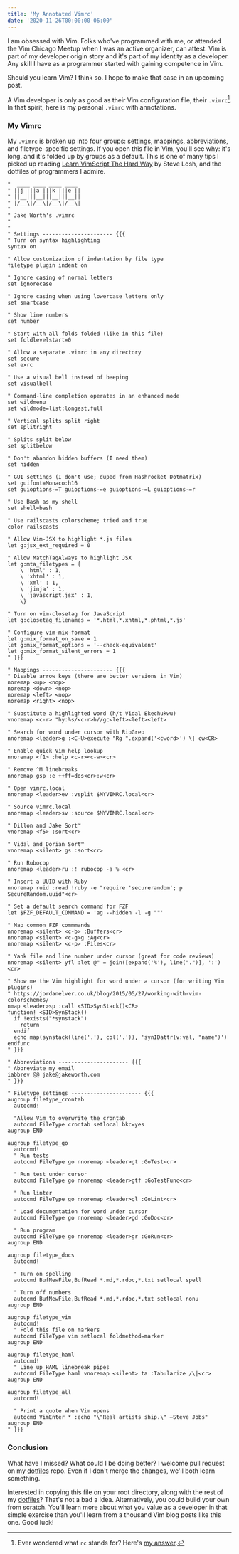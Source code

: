 ```yaml
---
title: 'My Annotated Vimrc'
date: '2020-11-26T00:00:00-06:00'
---
```


I am obsessed with Vim. Folks who've programmed with me, or attended the Vim
Chicago Meetup when I was an active organizer, can attest. Vim is part of my
developer origin story and it's part of my identity as a developer. Any skill I
have as a programmer started with gaining competence in Vim.

Should you learn Vim? I think so. I hope to make that case in an upcoming post.

A Vim developer is only as good as their Vim configuration file,
their `.vimrc`[^1]. In that spirit, here is my personal `.vimrc` with
annotations.

### My Vimrc

My `.vimrc` is broken up into four groups: settings, mappings, abbreviations,
and filetype-specific settings. If you open this file in Vim, you'll see why:
it's long, and it's folded up by groups as a default. This is one of many tips
I picked up reading [Learn VimScript The Hard
Way](https://learnvimscriptthehardway.stevelosh.com/) by Steve Losh, and the
dotfiles of programmers I admire.

```vim
"  ____ ____ ____ ____
" ||j |||a |||k |||e ||
" ||__|||__|||__|||__||
" |/__\|/__\|/__\|/__\|
"
" Jake Worth's .vimrc
"
"
" Settings ---------------------- {{{
" Turn on syntax highlighting
syntax on

" Allow customization of indentation by file type
filetype plugin indent on

" Ignore casing of normal letters
set ignorecase

" Ignore casing when using lowercase letters only
set smartcase

" Show line numbers
set number

" Start with all folds folded (like in this file)
set foldlevelstart=0

" Allow a separate .vimrc in any directory
set secure
set exrc

" Use a visual bell instead of beeping
set visualbell

" Command-line completion operates in an enhanced mode
set wildmenu
set wildmode=list:longest,full

" Vertical splits split right
set splitright

" Splits split below
set splitbelow

" Don't abandon hidden buffers (I need them)
set hidden

" GUI settings (I don't use; duped from Hashrocket Dotmatrix)
set guifont=Monaco:h16
set guioptions-=T guioptions-=e guioptions-=L guioptions-=r

" Use Bash as my shell
set shell=bash

" Use railscasts colorscheme; tried and true
color railscasts

" Allow Vim-JSX to highlight *.js files
let g:jsx_ext_required = 0

" Allow MatchTagAlways to highlight JSX
let g:mta_filetypes = {
    \ 'html' : 1,
    \ 'xhtml' : 1,
    \ 'xml' : 1,
    \ 'jinja' : 1,
    \ 'javascript.jsx' : 1,
    \}

" Turn on vim-closetag for JavaScript
let g:closetag_filenames = '*.html,*.xhtml,*.phtml,*.js'

" Configure vim-mix-format
let g:mix_format_on_save = 1
let g:mix_format_options = '--check-equivalent'
let g:mix_format_silent_errors = 1
" }}}

" Mappings ---------------------- {{{
" Disable arrow keys (there are better versions in Vim)
noremap <up> <nop>
noremap <down> <nop>
noremap <left> <nop>
noremap <right> <nop>

" Substitute a highlighted word (h/t Vidal Ekechukwu)
vnoremap <c-r> "hy:%s/<c-r>h//gc<left><left><left>

" Search for word under cursor with RipGrep
nnoremap <leader>g :<C-U>execute "Rg ".expand('<cword>') \| cw<CR>

" Enable quick Vim help lookup
nnoremap <f1> :help <c-r><c-w><cr>

" Remove ^M linebreaks
nnoremap gsp :e ++ff=dos<cr>:w<cr>

" Open vimrc.local
nnoremap <leader>ev :vsplit $MYVIMRC.local<cr>

" Source vimrc.local
nnoremap <leader>sv :source $MYVIMRC.local<cr>

" Dillon and Jake Sort™
vnoremap <f5> :sort<cr>

" Vidal and Dorian Sort™
vnoremap <silent> gs :sort<cr>

" Run Rubocop
nnoremap <leader>ru :! rubocop -a % <cr>

" Insert a UUID with Ruby
nnoremap ruid :read !ruby -e "require 'securerandom'; p SecureRandom.uuid"<cr>

" Set a default search command for FZF
let $FZF_DEFAULT_COMMAND = 'ag --hidden -l -g ""'

" Map common FZF commmands
nnoremap <silent> <c-b> :Buffers<cr>
nnoremap <silent> <c-g>g :Ag<cr>
nnoremap <silent> <c-p> :Files<cr>

" Yank file and line number under cursor (great for code reviews)
nnoremap <silent> yfl :let @" = join([expand('%'), line(".")], ':')<cr>

" Show me the Vim highlight for word under a cursor (for writing Vim plugins)
" https://jordanelver.co.uk/blog/2015/05/27/working-with-vim-colorschemes/
nmap <leader>sp :call <SID>SynStack()<CR>
function! <SID>SynStack()
  if !exists("*synstack")
    return
  endif
  echo map(synstack(line('.'), col('.')), 'synIDattr(v:val, "name")')
endfunc
" }}}

" Abbreviations ---------------------- {{{
" Abbreviate my email
iabbrev @@ jake@jakeworth.com
" }}}

" Filetype settings ---------------------- {{{
augroup filetype_crontab
  autocmd!

  "Allow Vim to overwrite the crontab
  autocmd FileType crontab setlocal bkc=yes
augroup END

augroup filetype_go
  autocmd!
  " Run tests
  autocmd FileType go nnoremap <leader>gt :GoTest<cr>

  " Run test under cursor
  autocmd FileType go nnoremap <leader>gtf :GoTestFunc<cr>

  " Run linter
  autocmd FileType go nnoremap <leader>gl :GoLint<cr>

  " Load documentation for word under cursor
  autocmd FileType go nnoremap <leader>gd :GoDoc<cr>

  " Run program
  autocmd FileType go nnoremap <leader>gr :GoRun<cr>
augroup END

augroup filetype_docs
  autocmd!

  " Turn on spelling
  autocmd BufNewFile,BufRead *.md,*.rdoc,*.txt setlocal spell

  " Turn off numbers
  autocmd BufNewFile,BufRead *.md,*.rdoc,*.txt setlocal nonu
augroup END

augroup filetype_vim
  autocmd!
  " Fold this file on markers
  autocmd FileType vim setlocal foldmethod=marker
augroup END

augroup filetype_haml
  autocmd!
  " Line up HAML linebreak pipes
  autocmd FileType haml vnoremap <silent> ta :Tabularize /\|<cr>
augroup END

augroup filetype_all
  autocmd!

  " Print a quote when Vim opens
  autocmd VimEnter * :echo "\"Real artists ship.\" –Steve Jobs"
augroup END
" }}}
```

### Conclusion

What have I missed? What could I be doing better? I welcome pull request on my
[dotfiles](https://github.com/jwworth/dotfiles) repo. Even if I don't merge the
changes, we'll both learn something.

Interested in copying this file on your root directory, along with the rest of
my [dotfiles](https://github.com/jwworth/dotfiles)? That's not a bad a idea.
Alternatively, you could build your own from scratch. You'll learn more about
what you value as a developer in that simple exercise than you'll learn from a
thousand Vim blog posts like this one. Good luck!

[^1]: Ever wondered what `rc` stands for? Here's [my answer](https://til.hashrocket.com/posts/zf2nzhqnsx-meaning-of-rc-in-a-dotfile).
